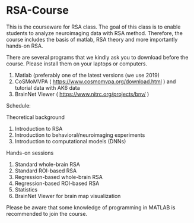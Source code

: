 # RSA-Course
This is the courseware for RSA class. The goal of this class is to enable students to analyze neuroimaging data with RSA method. Therefore, the course includes the basis of matlab, RSA theory and more importantly hands-on RSA.

There are several programs that we kindly ask you to download before the course. Please install them on your laptops or computers. 

1.	Matlab (preferably one of the latest versions (we use 2019)
2.	CoSMoMVPA ( https://www.cosmomvpa.org/download.html ) and tutorial data with AK6 data 
3.	BrainNet Viewer ( https://www.nitrc.org/projects/bnv/ ) 

Schedule:

Theoretical background
1. Introduction to RSA
2. Introduction to behavioral/neuroimaging experiments
3. Introduction to computational models (DNNs)

Hands-on sessions
1. Standard whole-brain RSA
2. Standard ROI-based RSA
3. Regression-based whole-brain RSA
4. Regression-based ROI-based RSA
5. Statistics
6. BrainNet Viewer for brain map visualization

Please be aware that some knowledge of programming in MATLAB is recommended to join the course.
